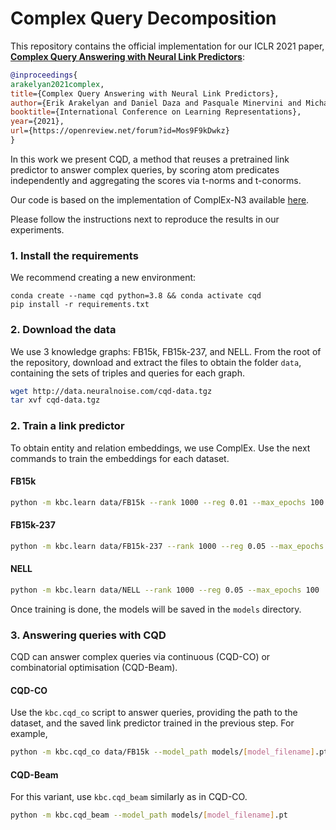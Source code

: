 # Complex Query Decomposition

This repository contains the official implementation for our ICLR 2021 paper, [**Complex Query Answering with Neural Link Predictors**](https://openreview.net/forum?id=Mos9F9kDwkz):

```bibtex
@inproceedings{
arakelyan2021complex,
title={Complex Query Answering with Neural Link Predictors},
author={Erik Arakelyan and Daniel Daza and Pasquale Minervini and Michael Cochez},
booktitle={International Conference on Learning Representations},
year={2021},
url={https://openreview.net/forum?id=Mos9F9kDwkz}
}
```

In this work we present CQD, a method that reuses a pretrained link predictor to answer complex queries, by scoring atom predicates independently and aggregating the scores via t-norms and t-conorms.

Our code is based on the implementation of ComplEx-N3 available [here](https://github.com/facebookresearch/kbc).

Please follow the instructions next to reproduce the results in our experiments.

### 1. Install the requirements

We recommend creating a new environment:

```
conda create --name cqd python=3.8 && conda activate cqd
pip install -r requirements.txt
```

### 2. Download the data

We use 3 knowledge graphs: FB15k, FB15k-237, and NELL. From the root of the repository, download and extract the files to obtain the folder `data`, containing the sets of triples and queries for each graph.

```sh
wget http://data.neuralnoise.com/cqd-data.tgz
tar xvf cqd-data.tgz
```

### 2. Train a link predictor

To obtain entity and relation embeddings, we use ComplEx. Use the next commands to train the embeddings for each dataset.

#### FB15k

```sh
python -m kbc.learn data/FB15k --rank 1000 --reg 0.01 --max_epochs 100  --batch_size 100
```

#### FB15k-237

```sh
python -m kbc.learn data/FB15k-237 --rank 1000 --reg 0.05 --max_epochs 100  --batch_size 1000
```

#### NELL

```sh
python -m kbc.learn data/NELL --rank 1000 --reg 0.05 --max_epochs 100  --batch_size 1000
```

Once training is done, the models will be saved in the `models` directory.

### 3. Answering queries with CQD

CQD can answer complex queries via continuous (CQD-CO) or combinatorial optimisation (CQD-Beam).

#### CQD-CO

Use the `kbc.cqd_co` script to answer queries, providing the path to the dataset, and the saved link predictor trained in the previous step. For example,

```sh
python -m kbc.cqd_co data/FB15k --model_path models/[model_filename].pt --chain_type 1_2
```

#### CQD-Beam

For this variant, use `kbc.cqd_beam` similarly as in CQD-CO.

```sh
python -m kbc.cqd_beam --model_path models/[model_filename].pt
```
